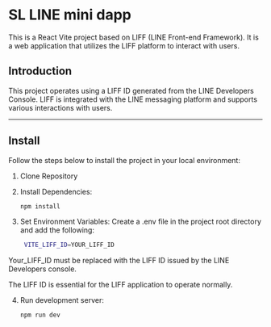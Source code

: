 # SL LINE mini dapp

This is a React Vite project based on LIFF (LINE Front-end Framework). It is a web application that utilizes the LIFF platform to interact with users.


## Introduction

This project operates using a LIFF ID generated from the LINE Developers Console. LIFF is integrated with the LINE messaging platform and supports various interactions with users.

---


## Install

Follow the steps below to install the project in your local environment:

1. Clone Repository

2. Install Dependencies:
   ```bash
   npm install

3. Set Environment Variables:
    Create a .env file in the project root directory and add the following:
   
   ```bash
    VITE_LIFF_ID=YOUR_LIFF_ID

  Your_LIFF_ID must be replaced with the LIFF ID issued by the LINE Developers console.
  
  The LIFF ID is essential for the LIFF application to operate normally.

4. Run development server:
   ```bash
   npm run dev

